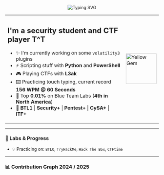 <p align="center">
  <img src="https://readme-typing-svg.demolab.com?font=Press+Start+2P&size=15&pause=1000&color=F7DF1E&center=true&vCenter=true&width=600&lines=CTF+PLAYER;SECURITY+STUDENT;BLUE+TEAM+ENTHUSIAST" alt="Typing SVG" />
</p>

<table>
  <tr>
    <td>

<h2>I'm a security student and CTF player T^T</h2>

- ✨ I'm currently working on some <code>volatility3</code> plugins  
- ⚡ Scripting stuff with <strong>Python</strong> and <strong>PowerShell</strong>  
- 🎮 Playing CTFs with <strong>L3ak</strong>  
- ⌨️ Practicing touch typing, current record <strong>156 WPM @ 60 Seconds</strong>  
- 🧱 Top <strong>0.01%</strong> on Blue Team Labs (<strong>4th in North America</strong>)  
- 📜 <strong>BTL1</strong> | <strong>Security+</strong> | <strong>Pentest+</strong> | <strong>CySA+</strong> | <strong>ITF+</strong>  

</td>
<td>
  <img src="https://github.com/user-attachments/assets/596083d4-be9c-4e90-b78e-eb4197f8a86c" width="100px" alt="Yellow Gem">
</td>
  </tr>
</table>

---

### 🧪 Labs & Progress

- 💡 Practicing on: <code>BTLO</code>, <code>TryHackMe</code>, <code>Hack The Box</code>, <code>CTFtime</code>

---

### 📊 Contribution Graph 2024 / 2025
